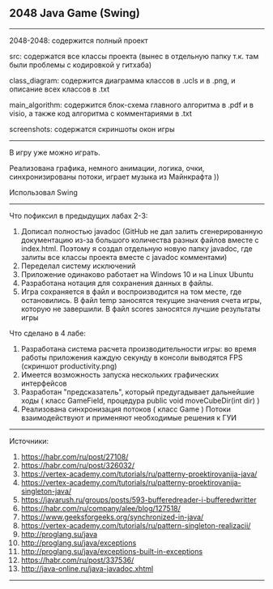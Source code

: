 2048 Java Game (Swing)
----------------------

***********************************************************************************************************************
2048-2048: содержится полный проект

src: содержатся все классы проекта (вынес в отдельную папку т.к. там были проблемы с кодировкой у гитхаба)

class_diagram: содержится диаграмма классов в .ucls и в .png, и описание всех классов в .txt

main_algorithm: содержится блок-схема главного алгоритма в .pdf и в visio, а также код алгоритма с комментариями в .txt

screenshots: содержатся скриншоты окон игры
***********************************************************************************************************************

В игру уже можно играть.

Реализована графика, немного анимации, логика, очки, синхронизированы потоки, играет музыка из Майнкрафта ))

Использовал Swing

***********************************************************************************************************************

Что пофиксил в предыдущих лабах 2-3:
1. Дописал полностью javadoc (GitHub не дал залить сгенерированную документацию из-за большого количества
разных файлов вместе с index.html. Поэтому я создал отдельную новую папку javadoc, где залиты все классы
проекта вместе с javadoc комментами)
2. Переделал систему исключений
3. Приложение одинаково работает на Windows 10 и на Linux Ubuntu
4. Разработана нотация для сохранения данных в файлы.
5. Игра сохраняется в файл и воспроизводится на том месте, где остановились.
В файл temp заносятся текущие значения счета игры, которую не завершили.
В файл scores заносятся лучшие результаты игры

Что сделано в 4 лабе:
1. Разработана система расчета производительности игры:
во время работы приложения каждую секунду в консоли выводятся FPS (скриншот productivity.png)
2. Имеется возможность запуска нескольких графических интерфейсов
3. Разработан "предсказатель", который предугадывает дальнейшие ходы 
( класс GameField, процедура public void moveCubeDir(int dir) )
4. Реализована синхронизация потоков ( класс Game )
Потоки взаимодействуют и применяют необходимые решения к ГУИ

***********************************************************************************************************************
Источники:
1. https://habr.com/ru/post/27108/
2. https://habr.com/ru/post/326032/
3. https://vertex-academy.com/tutorials/ru/patterny-proektirovanija-java/
4. https://vertex-academy.com/tutorials/ru/patterny-proektirovanija-singleton-java/
5. https://javarush.ru/groups/posts/593-bufferedreader-i-bufferedwritter
6. https://habr.com/ru/company/alee/blog/127518/
7. https://www.geeksforgeeks.org/synchronized-in-java/
8. https://vertex-academy.com/tutorials/ru/pattern-singleton-realizacii/
9. http://proglang.su/java
10. http://proglang.su/java/exceptions
11. http://proglang.su/java/exceptions-built-in-exceptions
12. https://habr.com/ru/post/337536/
13. http://java-online.ru/java-javadoc.xhtml
***********************************************************************************************************************
